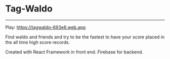 # Tag-Waldo
---
Play: https://tagwaldo-693e6.web.app

Find waldo and friends and try to be the fastest to have your score placed in the all time high score records.

Created with React Framework in front end. Firebase for backend.

